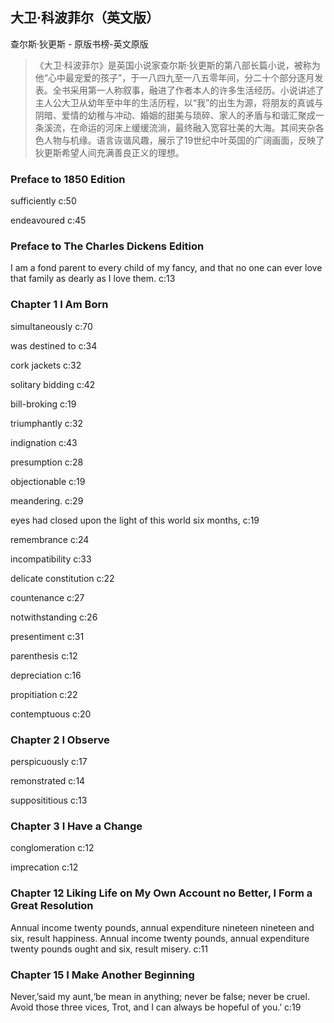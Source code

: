 ## 大卫·科波菲尔（英文版）

查尔斯·狄更斯  -  原版书榜-英文原版

> 《大卫·科波菲尔》是英国小说家查尔斯·狄更斯的第八部长篇小说，被称为他“心中最宠爱的孩子”，于一八四九至一八五零年间，分二十个部分逐月发表。全书采用第一人称叙事，融进了作者本人的许多生活经历。小说讲述了主人公大卫从幼年至中年的生活历程，以“我”的出生为源，将朋友的真诚与阴暗、爱情的幼稚与冲动、婚姻的甜美与琐碎、家人的矛盾与和谐汇聚成一条溪流，在命运的河床上缓缓流淌，最终融入宽容壮美的大海。其间夹杂各色人物与机缘。语言诙谐风趣，展示了19世纪中叶英国的广阔画面，反映了狄更斯希望人间充满善良正义的理想。

### Preface to 1850 Edition

sufficiently c:50

endeavoured c:45

### Preface to The Charles Dickens Edition

I am a fond parent to every child of my fancy, and that no one can ever love that family as dearly as I love them. c:13

### Chapter 1 I Am Born

simultaneously c:70

was destined to c:34

cork jackets c:32

solitary bidding c:42

bill-broking c:19

triumphantly c:32

indignation c:43

presumption c:28

objectionable c:19

meandering. c:29

eyes had closed upon the light of this world six months,  c:19

remembrance c:24

incompatibility c:33

delicate constitution c:22

countenance c:27

notwithstanding c:26

presentiment c:31

parenthesis c:12

depreciation c:16

propitiation c:22

contemptuous c:20

### Chapter 2 I Observe

perspicuously c:17

remonstrated c:14

supposititious c:13

### Chapter 3 I Have a Change

conglomeration c:12

imprecation c:12

### Chapter 12 Liking Life on My Own Account no Better, I Form a Great Resolution

Annual income twenty pounds, annual expenditure nineteen nineteen and six, result happiness. Annual income twenty pounds, annual expenditure twenty pounds ought and six, result misery. c:11

### Chapter 15 I Make Another Beginning

Never,’said my aunt,‘be mean in anything; never be false; never be cruel. Avoid those three vices, Trot, and I can always be hopeful of you.’ c:19
